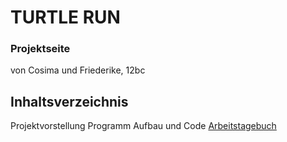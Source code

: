 # TURTLE RUN
### Projektseite 

von Cosima und Friederike, 12bc

## Inhaltsverzeichnis
Projektvorstellung
Programm
Aufbau und Code
[Arbeitstagebuch](https://github.com/cosima-friederike/Arbeitsprotokoll-2#arbeitsprotokoll-2-von-cosima-und-friederike)
